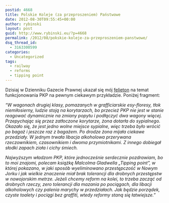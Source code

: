 ```yaml
---
postid: 4668
title: Polskie Koleje (za przeproszeniem) Państwowe
date: 2012-08-30T09:55:45+00:00
author: rybinski
layout: post
guid: http://www.rybinski.eu/?p=4668
permalink: /2012/08/pokskie-koleje-za-przeproszeniem-panstwowe/
dsq_thread_id:
  - 3163300599
categories:
  - Uncategorized
tags:
  - railway
  - reforms
  - tipping point
---
```

Dzisiaj w Dzienniku Gazecie Prawnej ukazał się mój [felieton](http://forsal.pl/artykuly/643298,rybinski_wspominanie_czasow_prl_w_rozmowie_o_pkp_ma_sens.html) na temat funkcjonowania PKP na pewnym ciekawym przykładzie. Poniżej fragment:

_“W wagonach drugiej klasy, pomazanych w grafficiarskie esy-floresy, tłok niemiłosierny, ludzie stoją na korytarzach, bo przecież PKP nie jest w stanie reagować dynamicznie na zmiany popytu i podłączyć dwa wagony więcej. Przepychając się przez zatłoczone korytarze, żona dotarła do sypialnego. Okazało się, że jest jedno wolne miejsce sypialne, więc trzeba było wrócić po bagaż i jeszcze raz z bagażem. Po drodze żona mijała ciekawe przedziały. W jednym trwała libacja alkoholowa przerywana rzeczownikiem, czasownikiem i dwoma przymiotnikami. Z innego dobiegał słodki zapach zioła i cichy śmiech._

_Najwyższym władzom PKP, które jednocześnie serdecznie pozdrawiam, bo to moi znajomi, polecam książkę Malcolma Gladwella „Tipping point”, w której pokazano, w jaki sposób wyeliminowano przestępczość w Nowym Jorku i jak wielkie znaczenie miał brak tolerancji dla drobnych przestępstw w nowojorskim metrze. Jeżeli chcemy reform na kolei, to trzeba zacząć od drobnych rzeczy, zero tolerancji dla mazania po pociągach, dla libacji alkoholowych czy palenia marychy w przedziałach. Jak będzie porządek, czyste toalety i pociągi bez graffiti, wtedy reformy staną się łatwiejsze.”_
